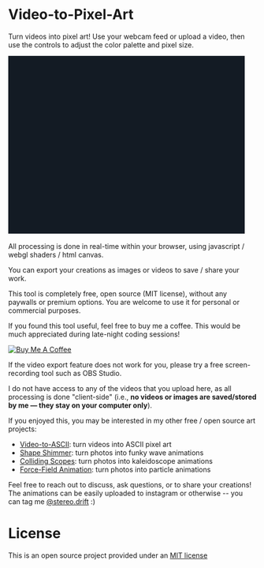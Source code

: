 Video-to-Pixel-Art
=====

<p>Turn videos into pixel art! Use your webcam feed or upload a video, then use the controls to adjust the color palette and pixel size.</p>
<img src="assets/ipodAd.gif">
<p>All processing is done in real-time within your browser, using javascript / webgl shaders / html canvas.</p>
<p>You can export your creations as images or videos to save / share your work.</p>
<p>This tool is completely free, open source (MIT license), without any paywalls or premium options. You are welcome to use it for personal or commercial purposes.</p>
<p>If you found this tool useful, feel free to buy me a coffee. This would be much appreciated during late-night coding sessions!</p>

<a href="https://www.buymeacoffee.com/stereoDrift" target="_blank"><img src="https://www.buymeacoffee.com/assets/img/custom_images/yellow_img.png" alt="Buy Me A Coffee"></a>

<p>If the video export feature does not work for you, please try a free screen-recording tool such as OBS Studio.</p>
<p>I do not have access to any of the videos that you upload here, as all processing is done "client-side" (i.e., <b>no videos or images are saved/stored by me — they stay on your computer only</b>).</p>
<p>If you enjoyed this, you may be interested in my other free / open source art projects:</p>
<ul>
<li><a href="https://collidingScopes.github.io/ascii" target="_blank" rel="noopener">Video-to-ASCII</a>: turn videos into ASCII pixel art</li>
<li><a href="https://collidingScopes.github.io/shimmer" target="_blank" rel="noopener">Shape Shimmer</a>: turn photos into funky wave animations</li>
<li><a href="https://collidingScopes.github.io" target="_blank" rel="noopener">Colliding Scopes</a>: turn photos into kaleidoscope animations</li>
<li><a href="https://collidingScopes.github.io/forcefield" target="_blank" rel="noopener">Force-Field Animation</a>: turn photos into particle animations</li>
</ul>

<p>Feel free to reach out to discuss, ask questions, or to share your creations! The animations can be easily uploaded to instagram or otherwise -- you can tag me <a href="https://www.instagram.com/stereo.drift/" target="_blank" rel="noopener">@stereo.drift</a> :)</p>

License
=======
This is an open source project provided under an <a href="https://opensource.org/license/MIT">MIT license</a>
